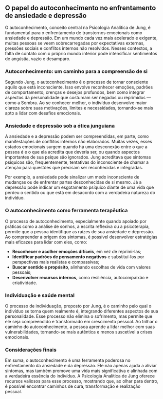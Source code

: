 
## O papel do autoconhecimento no enfrentamento de ansiedade e depressão

O autoconhecimento, conceito central na Psicologia Analítica de Jung, é fundamental para o enfrentamento de transtornos emocionais como ansiedade e depressão. Em um mundo cada vez mais acelerado e exigente, muitas pessoas se veem sobrecarregadas por expectativas externas, pressões sociais e conflitos internos não resolvidos. Nesses contextos, a falta de contato com o próprio mundo interior pode intensificar sentimentos de angústia, vazio e desamparo.

### Autoconhecimento: um caminho para a compreensão de si

Segundo Jung, o autoconhecimento é o processo de tornar consciente aquilo que está inconsciente. Isso envolve reconhecer emoções, padrões de comportamento, crenças e desejos profundos, bem como integrar aspectos da personalidade que costumam ser negados ou reprimidos — como a Sombra. Ao se conhecer melhor, o indivíduo desenvolve maior clareza sobre suas motivações, limites e necessidades, tornando-se mais apto a lidar com desafios emocionais.

### Ansiedade e depressão sob a ótica junguiana

A ansiedade e a depressão podem ser compreendidas, em parte, como manifestações de conflitos internos não elaborados. Muitas vezes, esses estados emocionais surgem quando há uma desconexão entre o que a pessoa é e o que ela acredita que deveria ser, ou quando aspectos importantes de sua psique são ignorados. Jung acreditava que sintomas psíquicos são, frequentemente, tentativas do inconsciente de chamar a atenção para questões que precisam ser reconhecidas e integradas.

Por exemplo, a ansiedade pode sinalizar um medo inconsciente de mudanças ou de enfrentar partes desconhecidas de si mesmo. Já a depressão pode indicar um esgotamento psíquico diante de uma vida que perdeu o sentido ou que está em desacordo com a verdadeira natureza do indivíduo.

### O autoconhecimento como ferramenta terapêutica

O processo de autoconhecimento, especialmente quando apoiado por práticas como a análise de sonhos, a escrita reflexiva ou a psicoterapia, permite que a pessoa identifique as raízes de sua ansiedade e depressão. Ao compreender a origem dos sintomas, é possível desenvolver estratégias mais eficazes para lidar com eles, como:

- **Reconhecer e acolher emoções difíceis**, em vez de reprimi-las;
- **Identificar padrões de pensamento negativos** e substituí-los por perspectivas mais realistas e compassivas;
- **Buscar sentido e propósito**, alinhando escolhas de vida com valores pessoais;
- **Desenvolver recursos internos**, como resiliência, autocompaixão e criatividade.

### Individuação e saúde mental

O processo de individuação, proposto por Jung, é o caminho pelo qual o indivíduo se torna quem realmente é, integrando diferentes aspectos de sua personalidade. Esse processo não elimina o sofrimento, mas permite que ele seja compreendido e transformado em crescimento pessoal. Ao trilhar o caminho do autoconhecimento, a pessoa aprende a lidar melhor com suas vulnerabilidades, tornando-se mais autêntica e menos suscetível a crises emocionais.

### Considerações finais

Em suma, o autoconhecimento é uma ferramenta poderosa no enfrentamento da ansiedade e da depressão. Ele não apenas ajuda a aliviar sintomas, mas também promove uma vida mais significativa e alinhada com a verdadeira essência do indivíduo. A Psicologia Analítica de Jung oferece recursos valiosos para esse processo, mostrando que, ao olhar para dentro, é possível encontrar caminhos de cura, transformação e realização pessoal.
```
